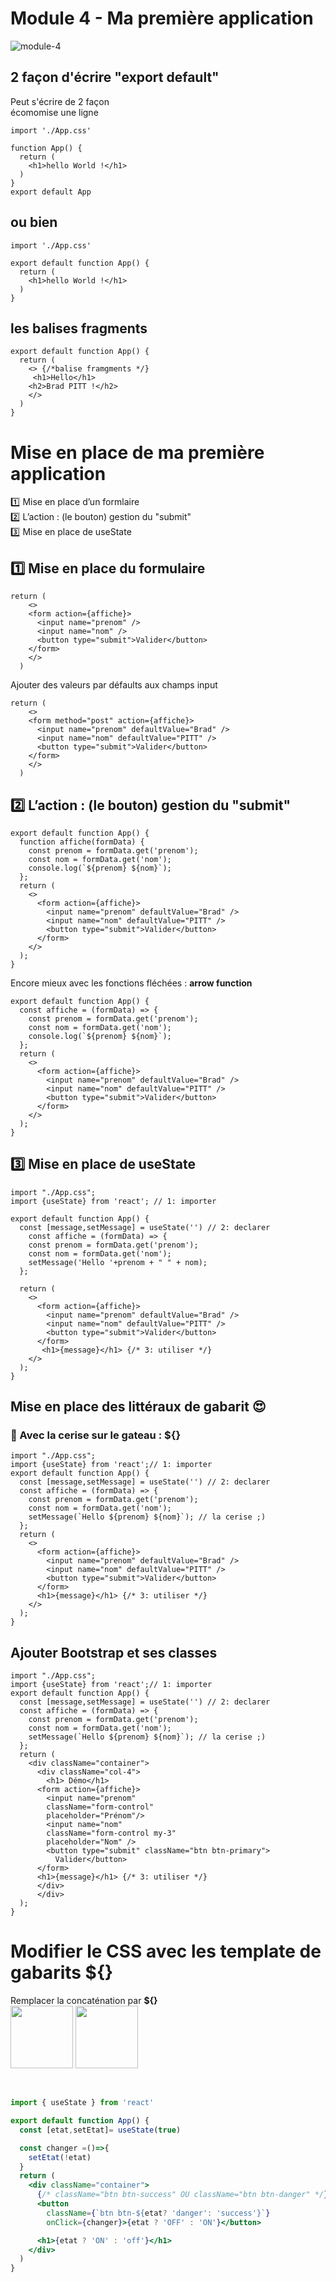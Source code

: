 # Module 4 - Ma première application
![module-4](../img/04/module-4.png)
  
## 2 façon d'écrire "export default"
Peut s'écrire de 2 façon  
écomomise une ligne

```tsx
import './App.css'

function App() {
  return (
    <h1>hello World !</h1>
  )
}
export default App
```

## ou bien

```tsx
import './App.css'

export default function App() {
  return (
    <h1>hello World !</h1>
  )
}
```

## les balises fragments
```tsx
export default function App() {
  return (
    <> {/*balise framgments */}
     <h1>Hello</h1>
    <h2>Brad PITT !</h2>
    </>
  )
}
```

# Mise en place de ma première application
:one: Mise en place d’un formlaire  
:two: L’action : (le bouton) gestion du "submit"  
:three: Mise en place de useState  

## :one: Mise en place du formulaire
```tsx
return (
    <> 
    <form action={affiche}>
      <input name="prenom" />
      <input name="nom" />
      <button type="submit">Valider</button>
    </form>
    </>
  )
```
Ajouter des valeurs par défaults aux champs input  

```tsx
return (
    <> 
    <form method="post" action={affiche}>
      <input name="prenom" defaultValue="Brad" />
      <input name="nom" defaultValue="PITT" />
      <button type="submit">Valider</button>
    </form>
    </>
  )
```
## :two: L’action : (le bouton) gestion du "submit"



```tsx
export default function App() {
  function affiche(formData) {
    const prenom = formData.get('prenom');
    const nom = formData.get('nom');
    console.log(`${prenom} ${nom}`);
  };
  return (
    <>
      <form action={affiche}>
        <input name="prenom" defaultValue="Brad" />
        <input name="nom" defaultValue="PITT" />
        <button type="submit">Valider</button>
      </form>
    </>
  );
}
```
  
Encore mieux avec les fonctions fléchées : **arrow function**
  
```tsx
export default function App() {
  const affiche = (formData) => {
    const prenom = formData.get('prenom');
    const nom = formData.get('nom');
    console.log(`${prenom} ${nom}`);
  };
  return (
    <>
      <form action={affiche}>
        <input name="prenom" defaultValue="Brad" />
        <input name="nom" defaultValue="PITT" />
        <button type="submit">Valider</button>
      </form>
    </>
  );
}
```
## :three: Mise en place de useState  

```tsx
import "./App.css";
import {useState} from 'react'; // 1: importer

export default function App() {
  const [message,setMessage] = useState('') // 2: declarer
    const affiche = (formData) => {
    const prenom = formData.get('prenom');
    const nom = formData.get('nom');
    setMessage('Hello '+prenom + " " + nom);
  };
  
  return (
    <>
      <form action={affiche}>
        <input name="prenom" defaultValue="Brad" />
        <input name="nom" defaultValue="PITT" />
        <button type="submit">Valider</button>
      </form>
       <h1>{message}</h1> {/* 3: utiliser */}
    </>
  );
}
```

## Mise en place des littéraux de gabarit :heart_eyes:  

### :rocket: Avec la cerise sur le gateau : **${}**
```tsx
import "./App.css";
import {useState} from 'react';// 1: importer
export default function App() {
  const [message,setMessage] = useState('') // 2: declarer
  const affiche = (formData) => {
    const prenom = formData.get('prenom');
    const nom = formData.get('nom');
    setMessage(`Hello ${prenom} ${nom}`); // la cerise ;)
  };
  return (
    <>
      <form action={affiche}>
        <input name="prenom" defaultValue="Brad" />
        <input name="nom" defaultValue="PITT" />
        <button type="submit">Valider</button>
      </form>
      <h1>{message}</h1> {/* 3: utiliser */}
    </>
  );
}
```

## Ajouter Bootstrap et ses classes
```tsx
import "./App.css";
import {useState} from 'react';// 1: importer
export default function App() {
  const [message,setMessage] = useState('') // 2: declarer
  const affiche = (formData) => {
    const prenom = formData.get('prenom');
    const nom = formData.get('nom');
    setMessage(`Hello ${prenom} ${nom}`); // la cerise ;)
  };
  return (
    <div className="container">
      <div className="col-4">
        <h1> Démo</h1>
      <form action={affiche}>
        <input name="prenom" 
        className="form-control" 
        placeholder="Prénom"/>
        <input name="nom" 
        className="form-control my-3"
        placeholder="Nom" />
        <button type="submit" className="btn btn-primary">
          Valider</button>
      </form>
      <h1>{message}</h1> {/* 3: utiliser */}
      </div>
      </div>
  );
}
```

# Modifier le CSS avec les template de gabarits ${}
Remplacer la concaténation par **${}**  
<img src="../img/04/btn1.png" width="100"> <img src="../img/04/btn2.png" width="100">
  
<br>

```jsx
import { useState } from 'react'

export default function App() {
  const [etat,setEtat]= useState(true)

  const changer =()=>{
    setEtat(!etat)
  }
  return (
    <div className="container">
      {/* className="btn btn-success" OU className="btn btn-danger" */}
      <button 
        className={`btn btn-${etat? 'danger': 'success'}`} 
        onClick={changer}>{etat ? 'OFF' : 'ON'}</button>

      <h1>{etat ? 'ON' : 'off'}</h1>
    </div>
  )
}
```

